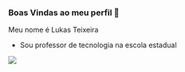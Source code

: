 ### Boas Vindas ao meu perfil 🖤

Meu nome é Lukas Teixeira

- Sou professor de tecnologia na escola estadual 

![](https://media1.tenor.com/m/g6Nke1cZxlcAAAAd/salary-payment.gif)
